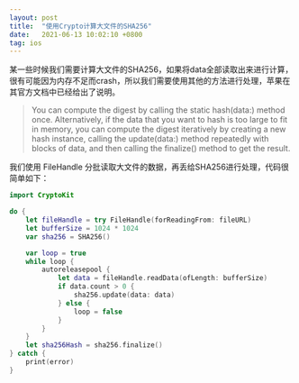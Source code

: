 ```yaml
---
layout: post
title:  "使用Crypto计算大文件的SHA256"
date:   2021-06-13 10:02:10 +0800
tag: ios
---
```


某一些时候我们需要计算大文件的SHA256，如果将data全部读取出来进行计算，很有可能因为内存不足而crash，所以我们需要使用其他的方法进行处理，苹果在其官方文档中已经给出了说明。

> You can compute the digest by calling the static hash(data:) method once. Alternatively, if the data that you want to hash is too large to fit in memory, you can compute the digest iteratively by creating a new hash instance, calling the update(data:) method repeatedly with blocks of data, and then calling the finalize() method to get the result.

我们使用 FileHandle 分批读取大文件的数据，再丢给SHA256进行处理，代码很简单如下：

```swift
import CryptoKit

do {
    let fileHandle = try FileHandle(forReadingFrom: fileURL)
    let bufferSize = 1024 * 1024
    var sha256 = SHA256()

    var loop = true
    while loop {
        autoreleasepool {
            let data = fileHandle.readData(ofLength: bufferSize)
            if data.count > 0 {
                sha256.update(data: data)
            } else {
                loop = false
            }
        }
    }
    let sha256Hash = sha256.finalize()
} catch {
    print(error)
}


```